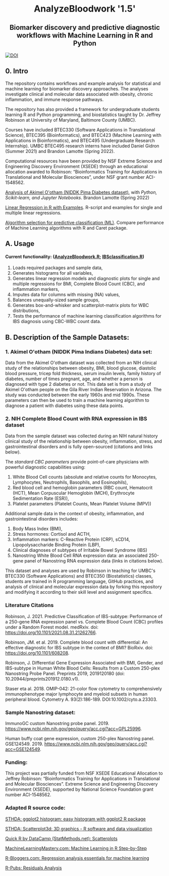 <h1 align="center">
AnalyzeBloodwork '1.5'</h1>
<h2 align="center">
Biomarker discovery and predictive diagnostic workflows with Machine Learning in R and Python</h2>

[![DOI](https://zenodo.org/badge/203414088.svg)](https://zenodo.org/badge/latestdoi/203414088)

## 0. Intro
The repository contains workflows and example analysis for statistical and machine learning for biomarker discovery approaches.  The analyses investigate clinical and molecular data associated with obesity, chronic inflammation, and immune response pathways.

The repository has also provided a framework for undergraduate students learning R and Python programming, and biostatistics taught by Dr. Jeffrey Robinson at University of Maryland, Baltimore County (UMBC).  

Courses have included BTEC330 (Software Applications in Translational Science), BTEC395 (Bioinformatics), and BTEC423 (Machine Learning with Applications in Bioinformatics), and BTEC495 (Undergraduate Research Internship).  UMBC BTEC495 research interns have included Daniel Gidron (Summer 2021) and Brandon Lamotte (Spring 2022).

Computational resources have been provided by NSF Extreme Science and Engineering Discovery Environment (XSEDE) through an educational allocation awarded to Robinson: “Bioinformatics Training for Applications in Translational and Molecular Biosciences”, under NSF grant number ACI-1548562.  

[Analysis of Akimel O'otham (NIDDK Pima Diabetes dataset)](Content/Ookem_Diabetes.md), with *Python, Scikit-learn, and Jupyter Notebooks*.  Brandon Lamotte (Spring 2022)

[Linear Regression in R with Examples](Content/LinearRegressionR.md). R-script and examples for single and multiple linear regressions.

[Algorithm selection for predictive classification (ML)](Content/MLselection_CaretR.md). Compare performance of Machine Learning algorithms with R and Caret package.


## A. Usage
#### Current functionality: ([AnalyzeBloodwork.R](scripts/AnalyzeBloodwork.R); [IBSclassification.R](scripts/IBSclassification.R)) 
1) Loads required packages and sample data,
2) Generates histograms for all variables, 
3) Generates linear regression models and diagnostic plots for single and multiple regressions for BMI, Complete Blood Count (CBC), and inflammation markers,  
4) Imputes data for columns with missing (NA) values, 
5) Balances unequally-sized sample groups, 
6) Generates box-and-whisker and scatterplot-matrix plots for WBC distributions,
7) Tests the performance of machine learning classification algorithms for IBS diagnosis using CBC-WBC count data.

## B. Description of the Sample Datasets:

### 1. Akimel O'otham (NIDDK Pima Indians Diabetes) data set:
Data from the Akimel O'otham dataset was collected from an NIH clinical study of the relationships between obesity, BMI, blood glucose, diastolic blood pressure, tricep fold thickness, serum insulin levels, family history of diabetes, number of times pregnant, age, and whether a person is diagnosed with type 2 diabetes or not. This data set is from a study of Akimel O'otham people on the Gila River Indian Reservation in Arizona. The study was conducted between the early 1960s and mid 1990s. These parameters can then be used to train a machine learning algorithm to diagnose a patient with diabetes using these data points.

### 2. NIH Complete Blood Count with RNA expression in IBS dataset

Data from the sample dataset was collected during an NIH natural history clinical study of the relationship between obesity, inflammation, stress, and gastrointestinal disorders and is fully open-sourced (citations and links below).  

The <em>standard CBC parameters</em> provide point-of-care physicians with powerful diagnostic capabilities using: 
1) White Blood Cell counts (absolute and relative counts for Monocytes, Lymphocytes, Neutrophils, Basophils, and Eosinophils), 
2) Red blood cell and hemoglobin parameters (RBC count, Hematocrit (HCT), Mean Corpuscular Hemoglobin (MCH), Erythrocyte Sedimentation Rate (ESR)), 
3) Platelet parameters (Platelet Counts, Mean Platelet Volume (MPV))

Additional sample data in the context of obesity, inflammation, and gastrointestinal disorders includes:
1) Body Mass Index (BMI), 
2) Stress hormones: Cortisol and ACTH,
3) Inflammation markers: C-Reactive Protein (CRP), sCD14, Lipopolysaccharide Binding Protein (LBP),
4) Clinical diagnoses of subtypes of Irritable Bowel Syndrome (IBS)
5) Nanostring White Blood Cell RNA expression data: an associated 250-gene panel of Nanostring RNA expression data (links in citations below).

This dataset and analyses are used by Robinson in teaching for UMBC's BTEC330 (Software Applications) and BTEC350 (Biostatistics) classes, students are trained in R programming language, GitHub practices, and analysis of clinical and molecular expression data by forking this repository and modifying it according to their skill level and assignment specifics.

### Literature Citations
Robinson, J. 2021. Predictive Classification of IBS-subtype: Performance of a 250-gene RNA expression panel vs. Complete Blood Count (CBC) profiles under a Random Forest model. medRxiv. doi: https://doi.org/10.1101/2021.08.31.21262766. 

Robinson, JM. et al. 2019. Complete blood count with differential: An effective diagnostic for IBS subtype in the context of BMI? BioRxiv. doi: https://doi.org/10.1101/608208.

Robinson, J. Differential Gene Expression Associated with BMI, Gender, and IBS-subtype in Human White Blood Cells: Results from a Custom 250-plex Nanostring Probe Panel. Preprints 2019, 2019120180 (doi: 10.20944/preprints201912.0180.v1).

Staser eta al. 2018. OMIP-042: 21-color flow cytometry to comprehensively immunophenotype major lymphocyte and myeloid subsets in human peripheral blood. Cytometry A. 93(2):186-189. DOI:10.1002/cyto.a.23303. 

### Sample Nanostring dataset: 
ImmunoGC custom Nanostring probe panel. 2019.  https://www.ncbi.nlm.nih.gov/geo/query/acc.cgi?acc=GPL25996. 

Human buffy coat gene expression, custom 250-plex Nanostring panel. GSE124549. 2019. https://www.ncbi.nlm.nih.gov/geo/query/acc.cgi?acc=GSE124549.  

### Funding:
This project was partially funded from NSF XSEDE Educational Allocation to Jeffrey Robinson:  “Bioinformatics Training for Applications in Translational and Molecular
Biosciences”. Extreme Science and Engineering Discovery Environment (XSEDE), supported by National Science
Foundation grant number ACI-1548562.

### Adapted R source code:
[STHDA: ggplot2 histogram: easy histogram with ggplot2 R package](http://www.sthda.com/english/articles/40-regression-analysis/167-simple-linear-regression-in-r/)

[STHDA: Scatterplot3d: 3D graphics - R software and data visualization](http://www.sthda.com/english/wiki/scatterplot3d-3d-graphics-r-software-and-data-visualization)

[Quick R by DataCamp (StatMethods.net): Scatterplots](https://www.statmethods.net/graphs/scatterplot.html)

[MachineLearningMastery.com: Machine Learning in R Step-by-Step](https://machinelearningmastery.com/machine-learning-in-r-step-by-step/)

[R-Bloggers.com: Regression analysis essentials for machine learning](https://www.r-bloggers.com/2018/03/regression-analysis-essentials-for-machine-learning/)

[R-Pubs: Residuals Analysis](https://rpubs.com/iabrady/residual-analysis)
